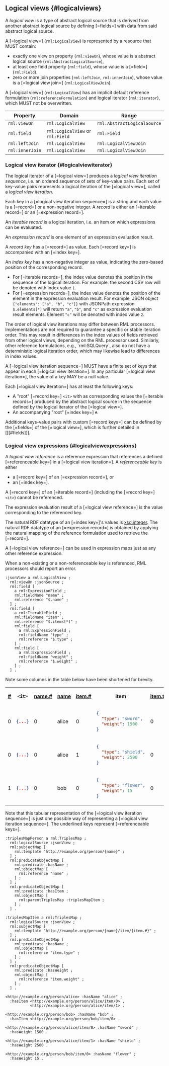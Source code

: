 ## Logical views {#logicalviews}

A <dfn>logical view</dfn> is a type of <a data-cite="RML-Core##dfn-abstract-logical-source">abstract logical source</a> that is derived from another <a data-cite="RML-Core##dfn-abstract-logical-source">abstract logical source</a> by defining [=fields=] with data from said <a data-cite="RML-Core##dfn-abstract-logical-source">abstract logical source</a>.

A [=logical view=] (`rml:LogicalView`) is represented by a resource that MUST contain:
- exactly one view on property (`rml:viewOn`), whose value is a <a data-cite="RML-Core##dfn-abstract-logical-source">abstract logical source</a> (`rml:AbstractLogicalSource`),
- at least one field property (`rml:field`), whose value is a [=field=] (`rml:Field`).
- zero or more join properties (`rml:leftJoin`, `rml:innerJoin`), whose value is a [=logical view join=] (`rml:LogicalViewJoin`).

A [=logical view=] (`rml:LogicalView`) has an implicit default <a data-cite="RML-Core##dfn-reference-formulation">reference formulation</a> (`rml:referenceFormulation`) and <a data-cite="RML-Core##dfn-iterator">logical iterator</a>  (`rml:iterator`), which MUST not be overwritten.

| Property        | Domain                           | Range                       |
|-----------------|----------------------------------|-----------------------------|
| `rml:viewOn`    | `rml:LogicalView`                | `rml:AbstractLogicalSource` |
| `rml:field`     | `rml:LogicalView` or `rml:Field` | `rml:Field`                 |
| `rml:leftJoin`  | `rml:LogicalView`                | `rml:LogicalViewJoin`       |
| `rml:innerJoin` | `rml:LogicalView`                | `rml:LogicalViewJoin`       |


### Logical view iterator {#logicalviewiterator}

The <a data-cite="RML-Core##dfn-iterator">logical iterator</a> of a [=logical view=] produces a <dfn>logical view iteration sequence</dfn>, i.e. an ordered sequence of sets of key-value pairs.
Each set of key-value pairs represents a <a data-cite="RML-Core#dfn-iteration">logical iteration</a> of the [=logical view=], called a <dfn>logical view iteration</dfn>.

Each key in a [=logical view iteration sequence=] is a string and each value is a [=record=] or a non-negative integer.
A <dfn>record</dfn> is either an [=iterable record=] or an [=expression record=].

An <dfn>iterable record</dfn> is a <a data-cite="RML-Core#dfn-iteration">logical iteration</a>, i.e. an item on which expressions can be evaluated.

An <dfn>expression record</dfn> is one element of an <a data-cite="RML-Core#https://kg-construct.github.io/rml-core/spec/docs/#dfn-expression-evaluation-result">expression evaluation result</a>.

A <dfn>record key</dfn> has a [=record=] as value. 
Each [=record key=] is accompanied with an [=index key=].

An <dfn>index key</dfn> has a non-negative integer as value, indicating the zero-based position of the corresponding record.

- For [=iterable records=], the index value denotes the position in the sequence of the <a data-cite="RML-Core#dfn-iteration">logical iteration</a>. For example: the second CSV row will be denoted with index value `1`.
- For [=expression records=], the index value denotes the position of the element in the <a data-cite="RML-Core#https://kg-construct.github.io/rml-core/spec/docs/#dfn-expression-evaluation-result">expression evaluation result</a>. For example, JSON object `{"elements": ["a", "b", "c"]}` with JSONPath expression `$.elements[*]` will return `"a"`, `"b"`, and `"c"` as <a data-cite="RML-Core#https://kg-construct.github.io/rml-core/spec/docs/#dfn-expression-evaluation-result">expression evaluation result</a> elements. Element `"c"` will be denoted with index value `2`.

<aside class="note">
The order of logical view iterations may differ between RML processors.
Implementations are not required to guarantee a specific or stable iteration order.
This may result in differences in the index values of fields retrieved from other logical views, depending on the RML processor used.
Similarly, other <a data-cite="RML-Core##dfn-reference-formulation">reference formulations</a>, e.g., `rml:SQLQuery`, also do not have a deterministic logical iteration order, which may likewise lead to differences in index values.
</aside>

A [=logical view iteration sequence=] MUST have a finite set of keys that appear in each [=logical view iteration=].
In any particular [=logical view iteration=], the value of a key MAY be a null value.

Each [=logical view iteration=] has at least the following keys:
- A "root" [=record key=] `<it>` with as corresponding values the [=iterable records=] produced by the <a data-cite="RML-Core##dfn-abstract-logical-source">abstract logical source</a> in the sequence defined by the <a data-cite="RML-Core#dfn-iterator">logical iterator</a> of the [=logical view=].
- An accompanying "root" [=index key=] `#`.

Additional keys-value pairs with custom [=record keys=] can be defined by the [=fields=] of the [=logical view=],
which is further detailed in [[[#fields]]].

### Logical view expressions {#logicalviewexpressions}

A <dfn>logical view reference</dfn> is a <a data-cite="RML-Core#dfn-reference-expression">reference expression</a> that references a defined [=referenceable key=] in a [=logical view iteration=].
A <dfn>referenceable key</dfn> is either

- a [=record key=] of an [=expression record=], or
- an [=index key=].

A [=record key=] of an [=iterable record=] (including the [=record key=] `<it>`) cannot be referenced.

The <a data-cite="RML-Core#dfn-expression-evaluation-result">expression evaluation result</a> of a [=logical view reference=] is the value corresponding to the referenced key. 

The <a data-cite="RML-Core##dfn-natural-rdf-datatype">natural RDF datatype</a> of an [=index key=]'s values is [xsd:integer](https://www.w3.org/TR/xmlschema11-2/#integer).
The <a data-cite="RML-Core##dfn-natural-rdf-datatype">natural RDF datatype</a> of an [=expression record=] is obtained by applying the <a data-cite="RML-Core##dfn-natural-mapping">natural mapping</a> of the <a data-cite="RML-Core#dfn-reference-formulation">reference formulation</a> used to retrieve the [=record=].

A [=logical view reference=] can be used in <a data-cite="RML-Core#dfn-expression-map">expression maps</a> just as any other <a data-cite="RML-Core#dfn-reference-expression">reference expression</a>.

When a non-existing or a non-referenceable key is referenced, RML processors should report an error. 

<aside class=example id=ex-field-in-triples-map>

<aside class=ex-mapping>

```turtle
:jsonView a rml:LogicalView ;
  rml:viewOn :jsonSource ;
  rml:field [
    a rml:ExpressionField ;
    rml:fieldName "name" ;
    rml:reference "$.name" ;
  ] ;
  rml:field [
    a rml:IterableField ;
    rml:fieldName "item" ;
    rml:reference "$.items[*]" ;
    rml:field [
      a rml:ExpressionField ;
      rml:fieldName "type" ;
      rml:reference "$.type" ;
    ] ;
    rml:field [
      a rml:ExpressionField ;
      rml:fieldName "weight" ;
      rml:reference "$.weight" ;
    ] ;
  ] .
```

</aside>

Note some columns in the table below have been shortened for brevity.

<aside class="ex-intermediate">
<table>
<th><u>#</u></th>
<th>

`<it>`

</th>
<th><u>name.#</u></th>
<th><u>name</u></th>
<th><u>item.#</u></th>
<th>item</th>
<th><u>item.type.#</u></th>
<th><u>item.type</u></th>
<th><u>item.weight.#</u></th>
<th><u>item.weight</u></th>
<tr>
<td>0</td>
<td>

```json
{...}
```

</td>
<td>0</td>
<td>alice</td>
<td>0</td>
<td>

```json
{
  "type": "sword",
  "weight": 1500
}
```

</td>
<td>0</td>
<td>sword</td>
<td>0</td>
<td>1500</td>
</tr>
<tr>
<td>0</td>
<td>

```json
{...}
```

</td>
<td>0</td>
<td>alice</td>
<td>1</td>
<td>

```json
{
  "type": "shield",
  "weight": 2500
}
```

</td>
<td>0</td>
<td>shield</td>
<td>0</td>
<td>2500</td>
</tr>
<tr>
<td>1</td>
<td>

```json
{...}
```

</td>
<td>0</td>
<td>bob</td>
<td>0</td>
<td>

```json
{
  "type": "flower",
  "weight": 15
}
```

</td>
<td>0</td>
<td>flower</td>
<td>0</td>
<td>15</td>
</tr>
</table>

</aside>

<aside class="note">
Note that this tabular representation of the [=logical view iteration sequence=] is just one possible way of representing a [=logical view iteration sequence=].
The underlined keys represent [=referenceable keys=].
</aside>

<aside class=ex-mapping>

```turtle
:triplesMapPerson a rml:TriplesMap ;
  rml:logicalSource :jsonView ;
  rml:subjectMap [
    rml:template "http://example.org/person/{name}" ;
  ] ;
  rml:predicateObjectMap [
    rml:predicate :hasName ;
    rml:objectMap [
      rml:reference "name" ;
    ] ;
  ] ;
  rml:predicateObjectMap [
    rml:predicate :hasItem ;
    rml:objectMap [
      rml:parentTriplesMap :triplesMapItem ;
    ] ;
  ] .

:triplesMapItem a rml:TriplesMap ;
  rml:logicalSource :jsonView ;
  rml:subjectMap [
    rml:template "http://example.org/person/{name}/item/{item.#}" ;
  ] ;
  rml:predicateObjectMap [
    rml:predicate :hasName ;
    rml:objectMap [
      rml:reference "item.type" ;
    ] ;
  ] ;
  rml:predicateObjectMap [
    rml:predicate :hasWeight ;
    rml:objectMap [
      rml:reference "item.weight" ;
    ] ;
  ] .
```

</aside>

<aside class="ex-output">

```turtle
<http://example.org/person/alice> :hasName "alice" ;
  :hasItem <http://example.org/person/alice/item/0> ,
           <http://example.org/person/alice/item/1> .

<http://example.org/person/bob> :hasName "bob" ;
  :hasItem <http://example.org/person/bob/item/0> .

<http://example.org/person/alice/item/0> :hasName "sword" ;
  :hasWeight 1500 .

<http://example.org/person/alice/item/1> :hasName "shield" ;
  :hasWeight 2500 .

<http://example.org/person/bob/item/0> :hasName "flower" ;
  :hasWeight 15 .
```

</aside>

</aside>

